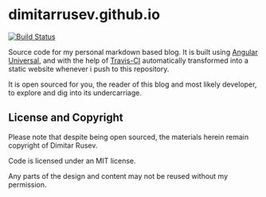 # dimitarrusev.github.io
[![Build Status](https://travis-ci.org/dimitarrusev/dimitarrusev.github.io.svg?branch=source)](https://travis-ci.org/dimitarrusev/dimitarrusev.github.io)

Source code for my personal markdown based blog. It is built using [Angular Universal](https://universal.angular.io/), and with the help of [Travis-CI](https://travis-ci.org/) automatically transformed into a static website whenever i push to this repository.

It is open sourced for you, the reader of this blog and most likely developer, to explore and dig into its undercarriage.

## License and Copyright

Please note that despite being open sourced, the materials herein remain copyright of Dimitar Rusev.

Code is licensed under an MIT license.

Any parts of the design and content may not be reused without my permission.
